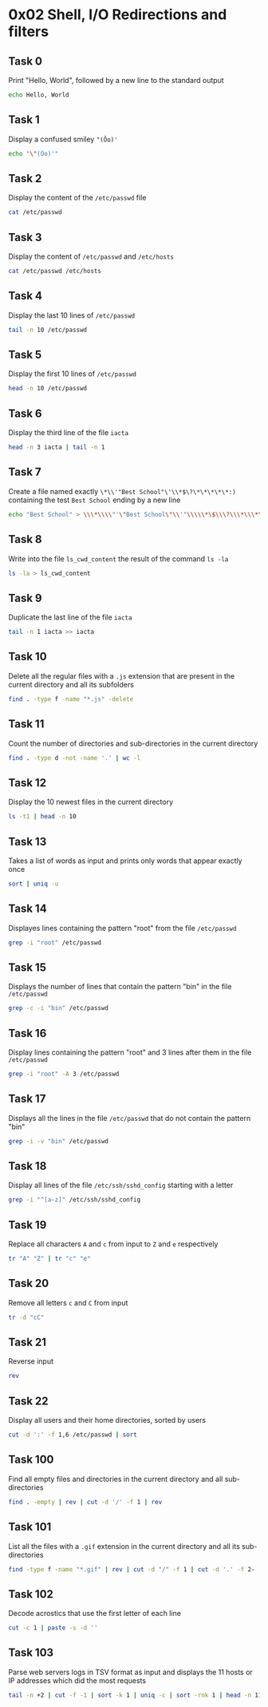 # 0x02 Shell, I/O Redirections and filters

## Task 0
Print "Hello, World", followed by a new line to the standard output
```bash
echo Hello, World
```
## Task 1 
Display a confused smiley `"(Ôo)'`
```bash
echo "\"(Ôo)'"
```
## Task 2
Display the content of the `/etc/passwd` file
```bash
cat /etc/passwd
```
## Task 3
Display the content of `/etc/passwd` and `/etc/hosts`
```bash
cat /etc/passwd /etc/hosts
```
## Task 4
Display the last 10 lines of `/etc/passwd`
```bash
tail -n 10 /etc/passwd 
```

## Task 5
Display the first 10 lines of `/etc/passwd`
```bash
head -n 10 /etc/passwd
```
## Task 6	
Display the third line of the file `iacta`
```bash
head -n 3 iacta | tail -n 1
```
## Task 7
Create a file named exactly `\*\\'"Best School"\'\\*$\?\*\*\*\*\*:)` containing the test `Best School` ending by a new line
```bash
echo "Best School" > \\\*\\\\"'\"Best School\"\\'"\\\\\*\$\\\?\\\*\\\*\\\*\\\*\\\*\:\)
```
## Task 8
Write into the file `ls_cwd_content` the result of the command `ls -la`
```bash
ls -la > ls_cwd_content
```
## Task 9
Duplicate the last line of the file `iacta`
```bash
tail -n 1 iacta >> iacta
```
## Task 10
Delete all the regular files with a `.js` extension that are present in the current directory and all its subfolders
```bash
find . -type f -name "*.js" -delete
```
## Task 11
Count the number of directories and sub-directories in the current directory
```bash
find . -type d -not -name '.' | wc -l
```
## Task 12
Display the 10 newest files in the current directory
```bash
ls -t1 | head -n 10
```
## Task 13
Takes a list of words as input and prints only words that appear exactly once
```bash
sort | uniq -u
```
## Task 14
Displayes lines containing the pattern "root" from the file `/etc/passwd`
```bash
grep -i "root" /etc/passwd
```
## Task 15
Displays the number of lines that contain the pattern "bin" in the file `/etc/passwd`
```bash
grep -c -i "bin" /etc/passwd
```
## Task 16
Display lines containing the pattern "root" and 3 lines after them in the file `/etc/passwd`
```bash
grep -i "root" -A 3 /etc/passwd
```
## Task 17
Displays all the lines in the file `/etc/passwd` that do not contain the pattern "bin"
```bash
grep -i -v "bin" /etc/passwd
```
## Task 18
Display all lines of the file `/etc/ssh/sshd_config` starting with a letter
```bash
grep -i "^[a-z]" /etc/ssh/sshd_config
```
## Task 19
Replace all characters `A` and `c` from input to `Z` and `e` respectively
```bash
tr "A" "Z" | tr "c" "e"
```
## Task 20
Remove all letters `c` and `C` from input
```bash
tr -d "cC"
```
## Task 21
Reverse input
```bash
rev
```
## Task 22
Display all users and their home directories, sorted by users
```bash
cut -d ':' -f 1,6 /etc/passwd | sort
```
## Task 100
Find all empty files and directories in the current directory and all sub-directories
```bash
find . -empty | rev | cut -d '/' -f 1 | rev
```
## Task 101
List all the files with a `.gif` extension in the current directory and all its sub-directories
```bash
find -type f -name "*.gif" | rev | cut -d "/" -f 1 | cut -d '.' -f 2- | rev | LC_ALL=C sort -f
```
## Task 102
Decode acrostics that use the first letter of each line
```bash
cut -c 1 | paste -s -d ''
```
## Task 103
Parse web servers logs in TSV format as input and displays the 11 hosts or IP addresses which did the most requests
```bash
tail -n +2 | cut -f -1 | sort -k 1 | uniq -c | sort -rnk 1 | head -n 11 | rev | cut -d ' ' -f -1 | rev
```

